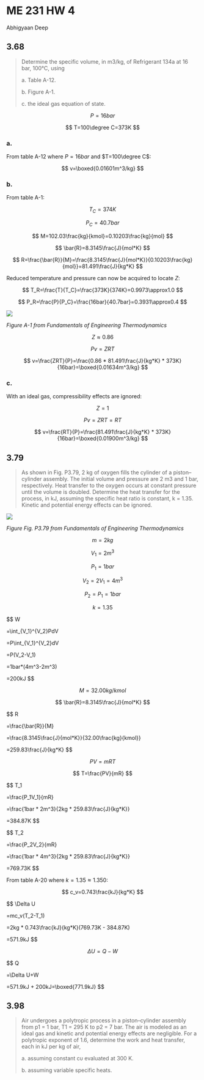 # ME 231 HW 4

Abhigyaan Deep

## 3.68

> Determine the specific volume, in m3/kg, of Refrigerant 134a at 16 bar, 100°C, using
>
> a. Table A-12.
>
> b. Figure A-1.
>
> c. the ideal gas equation of state.

$$
P=16bar
$$

$$
T=100\degree C=373K
$$

### a.

From table A-12 where $P=16bar$ and $T=100\degree C$:

$$
v=\boxed{0.01601m^3/kg}
$$

### b.

From table A-1:

$$
T_C=374K
$$

$$
P_C=40.7bar
$$

$$
M=102.03\frac{kg}{kmol}=0.10203\frac{kg}{mol}
$$

$$
\bar{R}=8.3145\frac{J}{mol*K}
$$

$$
R=\frac{\bar{R}}{M}=\frac{8.3145\frac{J}{mol*K}}{0.10203\frac{kg}{mol}}=81.491\frac{J}{kg*K}
$$

Reduced temperature and pressure can now be acquired to locate $Z$:

$$
T_R=\frac{T}{T_C}=\frac{373K}{374K}=0.9973\approx1.0
$$

$$
P_R=\frac{P}{P_C}=\frac{16bar}{40.7bar}=0.3931\approx0.4
$$

![](https://i.imgur.com/Tu06TnR.png)

_Figure A-1 from Fundamentals of Engineering Thermodynamics_

$$
Z\approx0.86
$$

$$
Pv=ZRT
$$

$$
v=\frac{ZRT}{P}=\frac{0.86 * 81.491\frac{J}{kg*K} * 373K}{16bar}=\boxed{0.01634m^3/kg}
$$

### c.

With an ideal gas, compressibility effects are ignored:

$$
Z=1
$$

$$
Pv=ZRT=RT
$$

$$
v=\frac{RT}{P}=\frac{81.491\frac{J}{kg*K} * 373K}{16bar}=\boxed{0.01900m^3/kg}
$$

## 3.79

> As shown in Fig. P3.79, 2 kg of oxygen fills the cylinder of a piston–cylinder assembly. The initial volume and pressure are 2 m3 and 1 bar, respectively. Heat transfer to the oxygen occurs at constant pressure until the volume is doubled. Determine the heat transfer for the process, in kJ, assuming the specific heat ratio is constant, k = 1.35. Kinetic and potential energy effects can be ignored.

![](https://i.imgur.com/4RKHG94.png)

_Figure Fig. P3.79 from Fundamentals of Engineering Thermodynamics_

$$
m=2kg
$$

$$
V_1=2m^3
$$

$$
P_1=1bar
$$

$$
V_2=2V_1=4m^3
$$

$$
P_2=P_1=1bar
$$

$$
k=1.35
$$

$$
W

=\int_{V_1}^{V_2}PdV

=P\int_{V_1}^{V_2}dV

=P(V_2-V_1)

=1bar*(4m^3-2m^3)

=200kJ
$$

$$
M=32.00kg/kmol
$$

$$
\bar{R}=8.3145\frac{J}{mol*K}
$$

$$
R

=\frac{\bar{R}}{M}

=\frac{8.3145\frac{J}{mol*K}}{32.00\frac{kg}{kmol}}

=259.83\frac{J}{kg*K}
$$

$$
PV=mRT
$$

$$
T=\frac{PV}{mR}
$$

$$
T_1

=\frac{P_1V_1}{mR}


=\frac{1bar * 2m^3}{2kg * 259.83\frac{J}{kg*K}}

=384.87K
$$

$$
T_2

=\frac{P_2V_2}{mR}


=\frac{1bar * 4m^3}{2kg * 259.83\frac{J}{kg*K}}

=769.73K
$$

From table A-20 where $k=1.35\approx1.350$:

$$
c_v=0.743\frac{kJ}{kg*K}
$$

$$
\Delta U

=mc_v(T_2-T_1)

=2kg * 0.743\frac{kJ}{kg*K}(769.73K - 384.87K)

=571.9kJ
$$

$$
\Delta U = Q-W
$$

$$
Q

=\Delta U+W

=571.9kJ + 200kJ=\boxed{771.9kJ}
$$

## 3.98

> Air undergoes a polytropic process in a piston–cylinder assembly from p1 = 1 bar, T1 = 295 K to p2 = 7 bar. The air is modeled as an ideal gas and kinetic and potential energy effects are negligible. For a polytropic exponent of 1.6, determine the work and heat transfer, each in kJ per kg of air,
>
> a. assuming constant cυ evaluated at 300 K.
>
> b. assuming variable specific heats.
